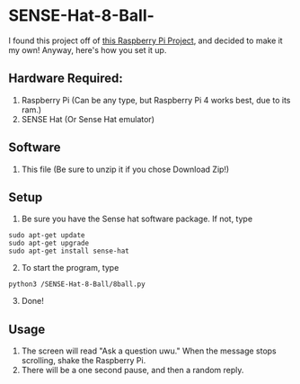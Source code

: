# SENSE-Hat-8-Ball-

I found this project off of [this Raspberry Pi Project](https://projects.raspberrypi.org/en/projects/magic-8-ball), and decided to make it my own! Anyway, here's how you set it up.

## Hardware Required:
1. Raspberry Pi (Can be any type, but Raspberry Pi 4 works best, due to its ram.)
2. SENSE Hat (Or Sense Hat emulator)
## Software
1. This file (Be sure to unzip it if you chose Download Zip!)

## Setup
1. Be sure you have the Sense hat software package. If not, type
```terminal
sudo apt-get update
sudo apt-get upgrade
sudo apt-get install sense-hat
```
2. To start the program, type
```terminal
python3 /SENSE-Hat-8-Ball/8ball.py
```
3. Done!

## Usage
1. The screen will read "Ask a question uwu." When the message stops scrolling, shake the Raspberry Pi.
2. There will be a one second pause, and then a random reply.
